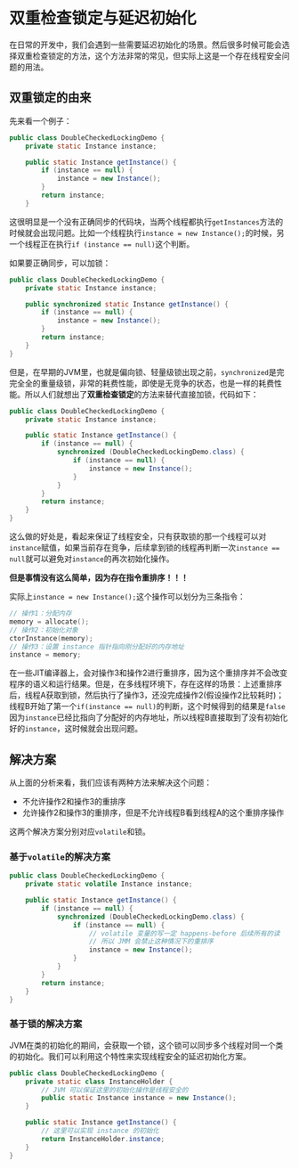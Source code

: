 # 双重检查锁定与延迟初始化

在日常的开发中，我们会遇到一些需要延迟初始化的场景。然后很多时候可能会选择双重检查锁定的方法，这个方法非常的常见，但实际上这是一个存在线程安全问题的用法。

## 双重锁定的由来

先来看一个例子：
```java
public class DoubleCheckedLockingDemo {
    private static Instance instance;

    public static Instance getInstance() {
        if (instance == null) {
            instance = new Instance();
        }
        return instance;
    }
```

这很明显是一个没有正确同步的代码块，当两个线程都执行`getInstances`方法的时候就会出现问题。比如一个线程执行`instance = new Instance();`的时候，另一个线程正在执行`if (instance == null)`这个判断。

如果要正确同步，可以加锁：
```java
public class DoubleCheckedLockingDemo {
    private static Instance instance;

    public synchronized static Instance getInstance() {
        if (instance == null) {
            instance = new Instance();
        }
        return instance;
    }
}
```

但是，在早期的JVM里，也就是偏向锁、轻量级锁出现之前，`synchronized`是完完全全的重量级锁，非常的耗费性能，即使是无竞争的状态，也是一样的耗费性能。所以人们就想出了**双重检查锁定**的方法来替代直接加锁，代码如下：
```java
public class DoubleCheckedLockingDemo {
    private static Instance instance;

    public static Instance getInstance() {
        if (instance == null) {
            synchronized (DoubleCheckedLockingDemo.class) {
                if (instance == null) {
                    instance = new Instance();
                }
            }
        }
        return instance;
    }
}
```

这么做的好处是，看起来保证了线程安全，只有获取锁的那一个线程可以对`instance`赋值，如果当前存在竞争，后续拿到锁的线程再判断一次`instance == null`就可以避免对`instance`的再次初始化操作。

**但是事情没有这么简单，因为存在指令重排序！！！**

实际上`instance = new Instance();`这个操作可以划分为三条指令：
```c
// 操作1：分配内存
memory = allocate();
// 操作2：初始化对象
ctorInstance(memory);
// 操作3：设置 instance 指针指向刚分配好的内存地址
instance = memory;
```
在一些JIT编译器上，会对操作3和操作2进行重排序，因为这个重排序并不会改变程序的语义和运行结果。但是，在多线程环境下，存在这样的场景：上述重排序后，线程A获取到锁，然后执行了操作3，还没完成操作2(假设操作2比较耗时)；线程B开始了第一个`if(instance == null)`的判断，这个时候得到的结果是`false`因为`instance`已经比指向了分配好的内存地址，所以线程B直接取到了没有初始化好的`instance`，这时候就会出现问题。


## 解决方案

从上面的分析来看，我们应该有两种方法来解决这个问题：
- 不允许操作2和操作3的重排序
- 允许操作2和操作3的重排序，但是不允许线程B看到线程A的这个重排序操作

这两个解决方案分别对应`volatile`和锁。

### 基于`volatile`的解决方案

```java
public class DoubleCheckedLockingDemo {
    private static volatile Instance instance;

    public static Instance getInstance() {
        if (instance == null) {
            synchronized (DoubleCheckedLockingDemo.class) {
                if (instance == null) {
                    // volatile 变量的写一定 happens-before 后续所有的读
                    // 所以 JMM 会禁止这种情况下的重排序
                    instance = new Instance();
                }
            }
        }
        return instance;
    }
}
```

### 基于锁的解决方案

JVM在类的初始化的期间，会获取一个锁，这个锁可以同步多个线程对同一个类的初始化。我们可以利用这个特性来实现线程安全的延迟初始化方案。

```java
public class DoubleCheckedLockingDemo {
    private static class InstanceHolder {
        // JVM 可以保证这里的初始化操作是线程安全的 
        public static Instance instance = new Instance();
    }

    public static Instance getInstance() {
        // 这里可以实现 instance 的初始化
        return InstanceHolder.instance;
    }
}
```


























